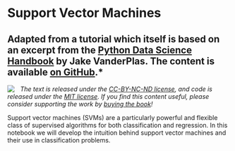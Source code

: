 # Support Vector Machines

## Adapted from a tutorial which itself is based on an excerpt from the [Python Data Science Handbook](http://shop.oreilly.com/product/0636920034919.do) by Jake VanderPlas. The content is available [on GitHub](https://github.com/jakevdp/PythonDataScienceHandbook).*

<img align="left" style="padding-right:10px;" src="https://github.com/jakevdp/PythonDataScienceHandbook/blob/master/notebooks/figures/PDSH-cover-small.png?raw=1">

*The text is released under the [CC-BY-NC-ND license](https://creativecommons.org/licenses/by-nc-nd/3.0/us/legalcode), and code is released under the [MIT license](https://opensource.org/licenses/MIT). If you find this content useful, please consider supporting the work by [buying the book](http://shop.oreilly.com/product/0636920034919.do)!*


Support vector machines (SVMs) are a particularly powerful and flexible class of supervised algorithms for both classification and regression. In this notebook we will develop the intuition behind support vector machines and their use in classification problems.

